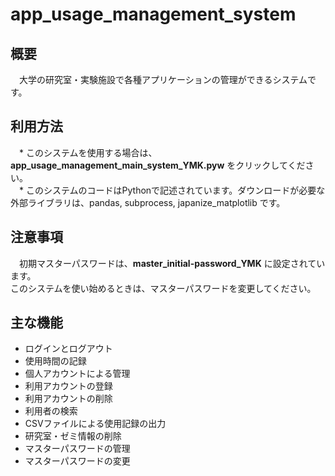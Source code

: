 # app_usage_management_system

## 概要
　大学の研究室・実験施設で各種アプリケーションの管理ができるシステムです。

## 利用方法
　* このシステムを使用する場合は、**app_usage_management_main_system_YMK.pyw** をクリックしてください。<br>
　* このシステムのコードはPythonで記述されています。ダウンロードが必要な外部ライブラリは、pandas, subprocess, japanize_matplotlib です。

## 注意事項
　初期マスターパスワードは、**master_initial-password_YMK** に設定されています。<br>このシステムを使い始めるときは、マスターパスワードを変更してください。<br>
 
## 主な機能

* ログインとログアウト
* 使用時間の記録
* 個人アカウントによる管理
* 利用アカウントの登録
* 利用アカウントの削除
* 利用者の検索
* CSVファイルによる使用記録の出力
* 研究室・ゼミ情報の削除
* マスターパスワードの管理
* マスターパスワードの変更
